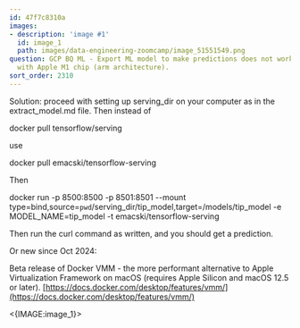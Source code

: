 ```yaml
---
id: 47f7c8310a
images:
- description: 'image #1'
  id: image_1
  path: images/data-engineering-zoomcamp/image_51551549.png
question: GCP BQ ML - Export ML model to make predictions does not work for MacBook
  with Apple M1 chip (arm architecture).
sort_order: 2310
---
```


Solution: proceed with setting up serving_dir on your computer as in the extract_model.md file. Then instead of

docker pull tensorflow/serving

use

docker pull emacski/tensorflow-serving

Then

docker run -p 8500:8500 -p 8501:8501 --mount type=bind,source=`pwd`/serving_dir/tip_model,target=/models/tip_model -e MODEL_NAME=tip_model -t emacski/tensorflow-serving

Then run the curl command as written, and you should get a prediction.

Or new since Oct 2024:

Beta release of Docker VMM - the more performant alternative to Apple Virtualization Framework on macOS (requires Apple Silicon and macOS 12.5 or later). [https://docs.docker.com/desktop/features/vmm/](https://docs.docker.com/desktop/features/vmm/)

<{IMAGE:image_1}>

